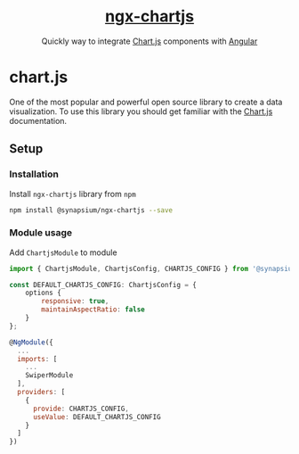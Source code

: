 <a href="http://synapsium.com">
    <h1 align="center">ngx-chartjs</h1>
</a>

<p align="center">
Quickly way to integrate <a href="https://www.chartjs.org">Chart.js</a> components with <a href="https://angular.io/">Angular</a>
</p>

# chart.js

One of the most popular and powerful open source library to create a  data visualization. To use this library you should get familiar with the <a href="https://www.chartjs.org">Chart.js</a> documentation.

## Setup

### Installation

Install `ngx-chartjs` library from `npm`

```bash
npm install @synapsium/ngx-chartjs --save
```
### Module usage

Add `ChartjsModule` to module

```javascript
import { ChartjsModule, ChartjsConfig, CHARTJS_CONFIG } from '@synapsium/ngx-chartjs';

const DEFAULT_CHARTJS_CONFIG: ChartjsConfig = {
    options {
        responsive: true,
        maintainAspectRatio: false
    }
};

@NgModule({
  ...
  imports: [
    ...
    SwiperModule
  ],
  providers: [
    {
      provide: CHARTJS_CONFIG,
      useValue: DEFAULT_CHARTJS_CONFIG
    }
  ]
})
```




